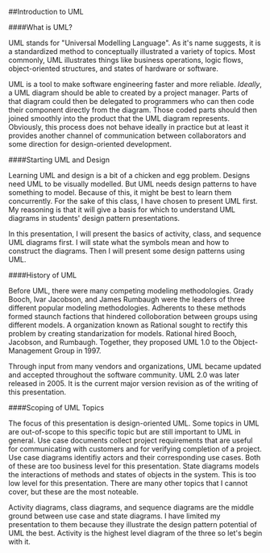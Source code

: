 ##Introduction to UML

####What is UML?

UML stands for "Universal Modelling Language". As it's name suggests, it is a standardized method to conceptually illustrated a variety of topics. Most commonly, UML illustrates things like business operations, logic flows, object-oriented structures, and states of hardware or software.

UML is a tool to make software engineering faster and more reliable. *Ideally*, a UML diagram should be able to created by a project manager. Parts of that diagram could then be delegated to programmers who can then code their component directly from the diagram. Those coded parts should then joined smoothly into the product that the UML diagram represents. Obviously, this process does not behave ideally in practice but at least it provides another channel of communication between collaborators and some direction for design-oriented development.

####Starting UML and Design

Learning UML and design is a bit of a chicken and egg problem. Designs need UML to be visually modelled. But UML needs design patterns to have something to model. Because of this, it might be best to learn them concurrently. For the sake of this class, I have chosen to present UML first. My reasoning is that it will give a basis for which to understand UML diagrams in students' design pattern presentations.

In this presentation, I will present the basics of activity, class, and sequence UML diagrams first. I will state what the symbols mean and how to construct the diagrams. Then I will present some design patterns using UML. 

####History of UML

Before UML, there were many competing modeling methodologies.
Grady Booch, Ivar Jacobson, and James Rumbaugh were the leaders of three different popular modeling methodologies. Adherents to these methods formed staunch factions that hindered colloboration between groups using different models. A organization known as Rational sought to rectify this problem by creating standarization for models. Rational hired Booch, Jacobson, and Rumbaugh. Together, they proposed UML 1.0 to the Object-Management Group in 1997.

Through input from many vendors and organizations, UML became updated and accepted throughout the software community. UML 2.0 was later released in 2005. It is the current major version revision as of the writing of this presentation.

####Scoping of UML Topics

The focus of this presentation is design-oriented UML. Some topics in UML are out-of-scope to this specific topic but are still important to UML in general. Use case documents collect project requirements that are useful for communicating with customers and for verifying completion of a project. Use case diagrams identifiy actors and their corresponding use cases. Both of these are too business level for this presentation. State diagrams models the interactions of methods and states of objects in the system. This is too low level for this presentation. There are many other topics that I cannot cover, but these are the most noteable.

Activity diagrams, class diagrams, and sequence diagrams are the middle ground between use case and state diagrams. I have limited my presentation to them because they illustrate the design pattern potential of UML the best. Activity is the highest level diagram of the three so let's begin with it.
